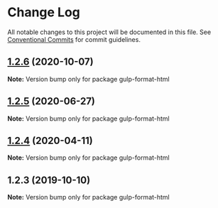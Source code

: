 # Change Log

All notable changes to this project will be documented in this file.
See [Conventional Commits](https://conventionalcommits.org) for commit guidelines.

## [1.2.6](https://github.com/ntnyq/gulp-plugins/compare/gulp-format-html@1.2.5...gulp-format-html@1.2.6) (2020-10-07)

**Note:** Version bump only for package gulp-format-html

## [1.2.5](https://github.com/ntnyq/gulp-plugins/compare/gulp-format-html@1.2.4...gulp-format-html@1.2.5) (2020-06-27)

**Note:** Version bump only for package gulp-format-html

## [1.2.4](https://github.com/ntnyq/gulp-plugins/compare/gulp-format-html@1.2.3...gulp-format-html@1.2.4) (2020-04-11)

**Note:** Version bump only for package gulp-format-html

## 1.2.3 (2019-10-10)

**Note:** Version bump only for package gulp-format-html
